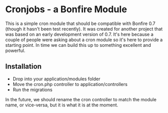 # Cronjobs - a Bonfire Module

This is a simple cron module that should be compatible with Bonfire 0.7 (though it hasn't been test recently). It was created for another project that was based on an early development version of 0.7. It's here because a couple of people were asking about a cron module so it's here to provide a starting point. In time we can build this up to something excellent and powerful.

## Installation

* Drop into your application/modules folder
* Move the cron.php controller to application/controllers
* Run the migrations

In the future, we should rename the cron controller to match the module name, or vice-versa, but it is what it is at the moment.